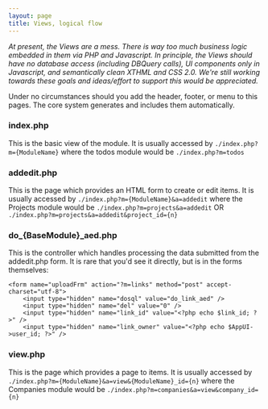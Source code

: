 ```yaml
---
layout: page
title: Views, logical flow
---
```


*At present, the Views are a mess. There is way too much business logic embedded in them via PHP and Javascript. In principle, the Views should have no database access (including DBQuery calls), UI components only in Javascript, and semantically clean XTHML and CSS 2.0. We're still working towards these goals and ideas/effort to support this would be appreciated.*

Under no circumstances should you add the header, footer, or menu to this pages. The core system generates and includes them automatically.

### index.php

This is the basic view of the module. It is usually accessed by ``./index.php?m={ModuleName}`` where the todos module would be ``./index.php?m=todos``

### addedit.php

This is the page which provides an HTML form to create or edit items. It is usually accessed by ``./index.php?m={ModuleName}&a=addedit`` where the Projects module would be ``./index.php?m=projects&a=addedit`` OR ``./index.php?m=projects&a=addedit&project_id={n}``

### do_{BaseModule}_aed.php

This is the controller which handles processing the data submitted from the addedit.php form. It is rare that you'd see it directly, but is in the forms themselves:

    <form name="uploadFrm" action="?m=links" method="post" accept-charset="utf-8">
        <input type="hidden" name="dosql" value="do_link_aed" />
        <input type="hidden" name="del" value="0" />
        <input type="hidden" name="link_id" value="<?php echo $link_id; ?>" />
        <input type="hidden" name="link_owner" value="<?php echo $AppUI->user_id; ?>" />

### view.php

This is the page which provides a page to items. It is usually accessed by ``./index.php?m={ModuleName}&a=view&{ModuleName}_id={n}`` where the Companies module would be ``./index.php?m=companies&a=view&company_id={n}``